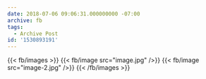 ```yaml
---
date: 2018-07-06 09:06:31.000000000 -07:00
archive: fb
tags: 
  - Archive Post
id: '1530893191'
---
```

{{< fb/images >}}
{{< fb/image src="image.jpg" />}}
{{< fb/image src="image-2.jpg" />}}
{{< /fb/images >}}
